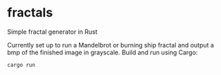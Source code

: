 # fractals
Simple fractal generator in Rust

Currently set up to run a Mandelbrot or burning ship fractal and output a bmp of the finished image in grayscale.  Build and run using Cargo:
    
    cargo run
